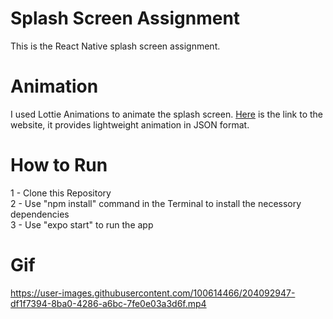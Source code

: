 # Splash Screen Assignment
This is the React Native splash screen assignment.

# Animation
I used Lottie Animations to animate the splash screen. <a href="https://lottiefiles.com/"> Here</a> is the link to the website, it provides lightweight animation in JSON format.

# How to Run
1 - Clone this Repository <br/>
2 - Use "npm install" command in the Terminal to install the necessory dependencies <br/>
3 - Use "expo start" to run the app <br/>

# Gif
https://user-images.githubusercontent.com/100614466/204092947-df1f7394-8ba0-4286-a6bc-7fe0e03a3d6f.mp4

